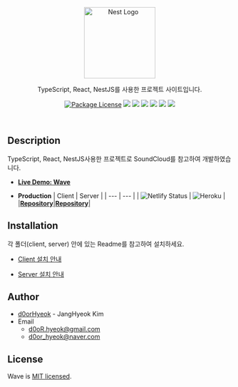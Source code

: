 <p align="center">
<a href="https://wave-d0orhyeok.netlify.app/" target="blank"><img src="https://i.imgur.com/zy16pyD.png" width="160" alt="Nest Logo" /></a>
</p>

<p align="center">
TypeScript, React, NestJS를 사용한 프로젝트 사이트입니다.
</p>

<p align="center">
    <a href="https://github.com/d0orHyeok/Wave/blob/master/LICENSE" target="_blank"><img src="https://img.shields.io/npm/l/@nestjs/core.svg" alt="Package License" /></a> 
    <img src="https://img.shields.io/badge/TypeScript-3178C6?flat&logo=TypeScript&logoColor=white"> 
    <img src="https://img.shields.io/badge/React-61DAFB?flat&logo=React&logoColor=black"> 
    <img src="https://img.shields.io/badge/Redux-764ABC?flat&logo=Redux&logoColor=white"> 
    <img src="https://img.shields.io/badge/styled-components-DB7093?flat&logo=styled-components&logoColor=white"> 
    <img src="https://img.shields.io/badge/NestJS-E0234E?flat&logo=NestJS&logoColor=white"> 
    <img src="https://img.shields.io/badge/Firebase-FFCA28?flat&logo=Firebase&logoColor=white">
</p>
<br/>

## **Description**

TypeScript, React, NestJS사용한 프로젝트로 SoundCloud를 참고하여 개발하였습니다.

- [**Live Demo: Wave**](https://wave-d0orhyeok.netlify.app/)

- **Production**
  | Client | Server |
  | --- | --- |
  | ![Netlify Status](https://api.netlify.com/api/v1/badges/92c9ca1c-7424-450e-999b-9707876a5883/deploy-status) | ![Heroku](https://heroku-badge.herokuapp.com/?app=wave-nestjs) |
  |[**Repository**](https://github.com/d0orHyeok/wave-client-production)|[**Repository**](https://github.com/d0orHyeok/wave-nestjs-server)|

## **Installation**

각 폴더(client, server) 안에 있는 Readme를 참고하여 설치하세요.

- [Client 설치 안내](https://github.com/d0orHyeok/Wave/blob/master/client/README.md#Installation)

- [Server 설치 안내](https://github.com/d0orHyeok/Wave/blob/master/server/README.md#Installation)

## **Author**

- [d0orHyeok](https://github.com/d0orHyeok) - JangHyeok Kim
- Email
  - d0oR.hyeok@gmail.com
  - d0or_hyeok@naver.com

## **License**

Wave is [MIT licensed](https://github.com/d0orHyeok/wave-client-production/blob/master/LICENSE).

